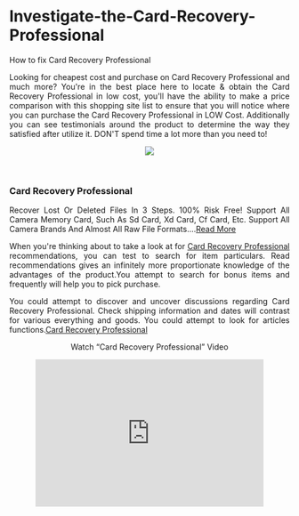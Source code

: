 Investigate-the-Card-Recovery-Professional
==========================================

How to fix Card Recovery Professional<br>
<p align="justify">Looking for cheapest cost and purchase on Card Recovery Professional and much more? You're in the best place here to locate & obtain the Card Recovery Professional in low cost, you'll have the ability to make a price comparison with this shopping site list to ensure that you will notice where you can purchase the Card Recovery Professional in LOW Cost. Additionally you can see testimonials around the product to determine the way they satisfied after utilize it. DON'T spend time a lot more than you need to!</p>
<p align="center"><a href="http://stepidea.com/cb/cb.php?s=sdrecovery"><img src="http://s.wordpress.com/mshots/v1/http%3A%2F%2Fcbengine.co%2Fsdrecovery?w=300" border="0"></a></p><br>
<h3>Card Recovery Professional</h3>
<p align="justify">Recover Lost Or Deleted Files In 3 Steps. 100% Risk Free! Support All Camera Memory Card, Such As Sd Card, Xd Card, Cf Card, Etc. Support All Camera Brands And Almost All Raw File Formats....<a href="http://stepidea.com/cb/cb.php?s=sdrecovery">Read More</a></p>
<p align="justify"> When you're thinking about to take a look at for <a href="http://stepidea.com/cb/cb.php?s=sdrecovery">Card Recovery Professional</a> recommendations, you can test to search for item particulars. Read recommendations gives an infinitely more proportionate knowledge of the advantages of the product.You attempt to search for bonus items and frequently will help you to pick purchase.</p>
<p align="justify">You could attempt to discover and uncover discussions regarding Card Recovery Professional. Check shipping information and dates will contrast for various everything and goods. You could attempt to look for articles functions.<a href="http://stepidea.com/cb/cb.php?s=sdrecovery">Card Recovery Professional</a> </p>
<center><p>Watch “Card Recovery Professional” Video<p></center>
<center><iframe width="410" height="265" src="http://youtube.com/embed?listType=search;list=Card Recovery Professional" frameborder="0" allowfullscreen=""></iframe></center>
